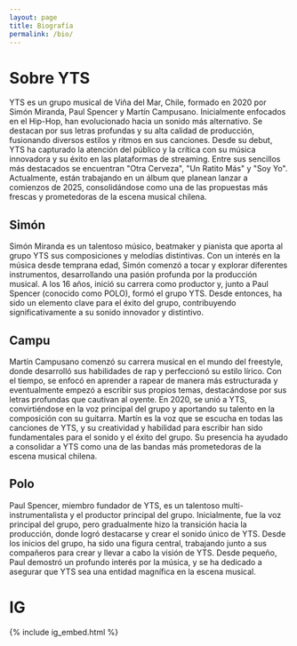 ```yaml
---
layout: page
title: Biografía
permalink: /bio/
---
```


# Sobre YTS

YTS es un grupo musical de Viña del Mar, Chile, formado en 2020 por Simón Miranda, Paul Spencer y Martín Campusano. Inicialmente enfocados en el Hip-Hop, han evolucionado hacia un sonido más alternativo. Se destacan por sus letras profundas y su alta calidad de producción, fusionando diversos estilos y ritmos en sus canciones. Desde su debut, YTS ha capturado la atención del público y la crítica con su música innovadora y su éxito en las plataformas de streaming. Entre sus sencillos más destacados se encuentran "Otra Cerveza", "Un Ratito Más" y "Soy Yo". Actualmente, están trabajando en un álbum que planean lanzar a comienzos de 2025, consolidándose como una de las propuestas más frescas y prometedoras de la escena musical chilena.

## Simón

Simón Miranda es un talentoso músico, beatmaker y pianista que aporta al grupo YTS sus composiciones y melodías distintivas. Con un interés en la música desde temprana edad, Simón comenzó a tocar y explorar diferentes instrumentos, desarrollando una pasión profunda por la producción musical. A los 16 años, inició su carrera como productor y, junto a Paul Spencer (conocido como POLO), formó el grupo YTS. Desde entonces, ha sido un elemento clave para el éxito del grupo, contribuyendo significativamente a su sonido innovador y distintivo.

## Campu

Martín Campusano comenzó su carrera musical en el mundo del freestyle, donde desarrolló sus habilidades de rap y perfeccionó su estilo lírico. Con el tiempo, se enfocó en aprender a rapear de manera más estructurada y eventualmente empezó a escribir sus propios temas, destacándose por sus letras profundas que cautivan al oyente. En 2020, se unió a YTS, convirtiéndose en la voz principal del grupo y aportando su talento en la composición con su guitarra. Martín es la voz que se escucha en todas las canciones de YTS, y su creatividad y habilidad para escribir han sido fundamentales para el sonido y el éxito del grupo. Su presencia ha ayudado a consolidar a YTS como una de las bandas más prometedoras de la escena musical chilena.

## Polo

Paul Spencer, miembro fundador de YTS, es un talentoso multi-instrumentalista y el productor principal del grupo. Inicialmente, fue la voz principal del grupo, pero gradualmente hizo la transición hacia la producción, donde logró destacarse y crear el sonido único de YTS. Desde los inicios del grupo, ha sido una figura central, trabajando junto a sus compañeros para crear y llevar a cabo la visión de YTS. Desde pequeño, Paul demostró un profundo interés por la música, y se ha dedicado a asegurar que YTS sea una entidad magnífica en la escena musical.


# IG

{% include ig_embed.html %}